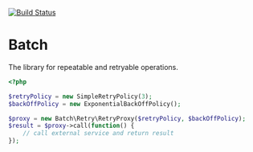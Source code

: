 [![Build Status](https://secure.travis-ci.org/vkartaviy/batch.png?branch=master)](http://travis-ci.org/vkartaviy/batch)

Batch
=====

The library for repeatable and retryable operations.

```php
<?php

$retryPolicy = new SimpleRetryPolicy(3);
$backOffPolicy = new ExponentialBackOffPolicy();

$proxy = new Batch\Retry\RetryProxy($retryPolicy, $backOffPolicy);
$result = $proxy->call(function() {
    // call external service and return result
});
```